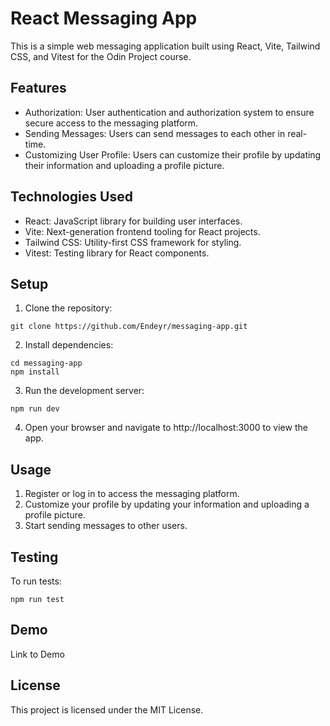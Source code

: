 # React Messaging App

This is a simple web messaging application built using React, Vite, Tailwind CSS, and Vitest for the Odin Project course.

## Features

- Authorization: User authentication and authorization system to ensure secure access to the messaging platform.
- Sending Messages: Users can send messages to each other in real-time.
- Customizing User Profile: Users can customize their profile by updating their information and uploading a profile picture.

## Technologies Used

- React: JavaScript library for building user interfaces.
- Vite: Next-generation frontend tooling for React projects.
- Tailwind CSS: Utility-first CSS framework for styling.
- Vitest: Testing library for React components.

## Setup

1. Clone the repository:

```
git clone https://github.com/Endeyr/messaging-app.git
```

2. Install dependencies:

```
cd messaging-app
npm install
```

3. Run the development server:

```
npm run dev
```

4. Open your browser and navigate to http://localhost:3000 to view the app.

## Usage

1. Register or log in to access the messaging platform.
2. Customize your profile by updating your information and uploading a profile picture.
3. Start sending messages to other users.

## Testing

To run tests:

```
npm run test
```

## Demo

Link to Demo

## License

This project is licensed under the MIT License.
